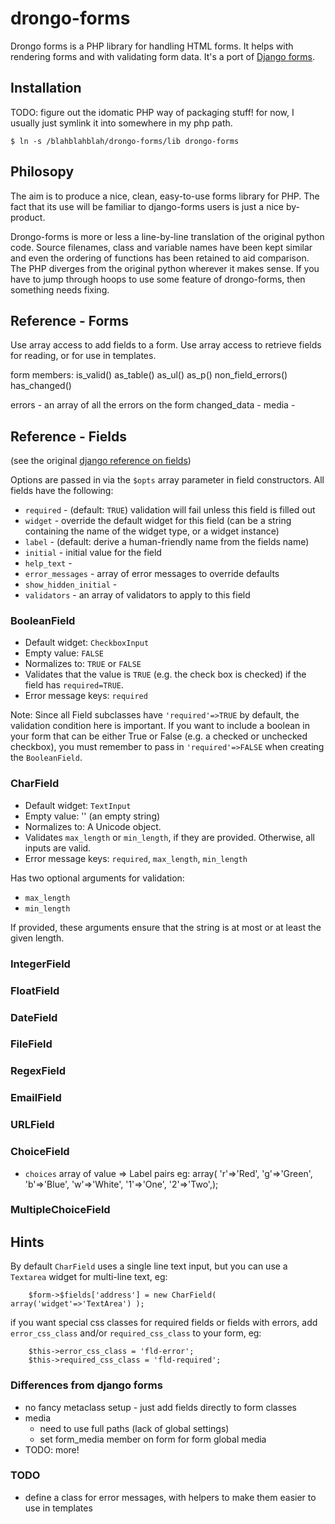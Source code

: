 # drongo-forms


Drongo forms is a PHP library for handling HTML forms. It helps with
rendering forms and with validating form data. 
It's a port of
[Django forms](https://docs.djangoproject.com/en/dev/topics/forms/).


## Installation

TODO: figure out the idomatic PHP way of packaging stuff!
for now, I usually just symlink it into somewhere in my php path.

    $ ln -s /blahblahblah/drongo-forms/lib drongo-forms


## Philosopy

The aim is to produce a nice, clean, easy-to-use forms library for PHP.
The fact that its use will be familiar to django-forms users is just a nice
by-product.

Drongo-forms is more or less a line-by-line translation of the original
python code. Source filenames, class and variable names have been kept
similar and even the ordering of functions has been retained to aid comparison.
The PHP diverges from the original python wherever it makes sense. If you have
to jump through hoops to use some feature of drongo-forms, then something needs
fixing.


## Reference - Forms

Use array access to add fields to a form.
Use array access to retrieve fields for reading, or for use in templates.


form members:
is_valid()
as_table()
as_ul()
as_p()
non_field_errors()
has_changed()

errors - an array of all the errors on the form
changed_data -
media -

## Reference - Fields


(see the original [django reference on fields](https://docs.djangoproject.com/en/dev/ref/forms/fields/))

Options are passed in via the `$opts` array parameter in field
constructors. All fields have the following:

* `required` - (default: `TRUE`) validation will fail unless this field is filled out
* `widget` - override the default widget for this field (can be a string containing the name of the widget type, or a widget instance)
* `label` - (default: derive a human-friendly name from the fields name)
* `initial` - initial value for the field
* `help_text` -
* `error_messages` - array of error messages to override defaults
* `show_hidden_initial` -
* `validators` - an array of validators to apply to this field

### BooleanField
* Default widget: `CheckboxInput`
* Empty value: `FALSE`
* Normalizes to: `TRUE` or `FALSE`
* Validates that the value is `TRUE` (e.g. the check box is checked) if the field has `required=TRUE`.
* Error message keys: `required`

Note: Since all Field subclasses have `'required'=>TRUE` by default, the
validation condition here is important. If you want to include a boolean
in your form that can be either True or False (e.g. a checked or unchecked
checkbox), you must remember to pass in `'required'=>FALSE` when creating
the `BooleanField`.


### CharField

* Default widget: `TextInput`
* Empty value: '' (an empty string)
* Normalizes to: A Unicode object.
* Validates `max_length` or `min_length`, if they are provided. Otherwise, all inputs are valid.
* Error message keys: `required`, `max_length`, `min_length`

Has two optional arguments for validation:

* `max_length`
* `min_length`

If provided, these arguments ensure that the string is at most or at least the given length.

### IntegerField
### FloatField

### DateField

### FileField
### RegexField
### EmailField


### URLField

### ChoiceField

* `choices` array of value => Label pairs eg:
        array(
            'r'=>'Red',
            'g'=>'Green',
            'b'=>'Blue',
            'w'=>'White',
            '1'=>'One',
            '2'=>'Two',);

### MultipleChoiceField



## Hints

By default `CharField` uses a single line text input, but you can
use a `Textarea` widget for multi-line text, eg:

        $form->$fields['address'] = new CharField( array('widget'=>'TextArea') );


if you want special css classes for required fields or fields with errors, add
`error_css_class` and/or `required_css_class` to your form, eg:

        $this->error_css_class = 'fld-error';
        $this->required_css_class = 'fld-required';

### Differences from django forms

* no fancy metaclass setup - just add fields directly to form classes
* media
    - need to use full paths (lack of global settings)
    - set form_media member on form for form global media
* TODO: more!


### TODO

* define a class for error messages, with helpers to make them easier to use in templates
